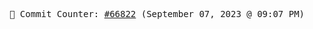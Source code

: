 <p align="center">
    <samp>
        📮 Commit Counter: <a href="https://github.com/Javascript-void0/Javascript-void0/commits/main">#66822</a> (September 07, 2023 @ 09:07 PM)
    </samp>
</p>